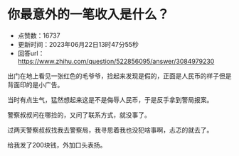 # 你最意外的一笔收入是什么？
- 点赞数：16737
- 更新时间：2023年06月22日13时47分55秒
- 回答url：https://www.zhihu.com/question/522856095/answer/3084979230
<body>
 <p data-pid="1ljvHzke">出门在地上看见一张红色的毛爷爷，捡起来发现是假的，正面是人民币的样子但是背面印的是小广告。</p>
 <p data-pid="h85LUKzg">当时有点生气，猛然想起来这是不是侮辱人民币，于是反手拿到警局报案。</p>
 <p data-pid="kwWfXtPZ">警察叔叔问在哪捡的，又问了联系方式，就没事了。</p>
 <p data-pid="xTZoaeUv">过两天警察叔叔找我去警察局，我寻思着我也没犯啥事啊，忐忑的就去了。</p>
 <p data-pid="jF4K-poS">给我发了200块钱，外加口头表扬。</p>
 <p></p>
</body>